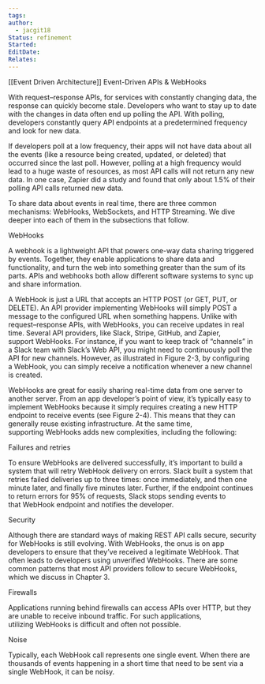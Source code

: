 ```yaml
---
tags: 
author:
  - jacgit18
Status: refinement
Started: 
EditDate: 
Relates:
---
```

[[Event Driven Architecture]] 
Event-Driven APIs & WebHooks


With request–response APIs, for services with constantly changing data, the response can quickly become stale. Developers who want to stay up to date with the changes in data often end up polling the API. With polling, developers constantly query API endpoints at a predetermined frequency and look for new data. 

If developers poll at a low frequency, their apps will not have data about all the events (like a resource being created, updated, or deleted) that occurred since the last poll. However, polling at a high frequency would lead to a huge waste of resources, as most API calls will not return any new data. In one case, Zapier did a study and found that only about 1.5% of their polling API calls returned new data. 

To share data about events in real time, there are three common mechanisms: WebHooks, WebSockets, and HTTP Streaming. We dive deeper into each of them in the subsections that follow. 

WebHooks 

A webhook is a lightweight API that powers one-way data sharing triggered by events. Together, they enable applications to share data and functionality, and turn the web into something greater than the sum of its parts. APIs and webhooks both allow different software systems to sync up and share information. 

A WebHook is just a URL that accepts an HTTP POST (or GET, PUT, or DELETE). An API provider implementing WebHooks will simply POST a message to the configured URL when something happens. Unlike with request–response APIs, with WebHooks, you can receive updates in real time. Several API providers, like Slack, Stripe, GitHub, and Zapier, support WebHooks. For instance, if you want to keep track of “channels” in a Slack team with Slack’s Web API, you might need to continuously poll the API for new channels. However, as illustrated in Figure 2-3, by configuring a WebHook, you can simply receive a notification whenever a new channel is created. 

WebHooks are great for easily sharing real-time data from one server to another server. From an app developer’s point of view, it’s typically easy to implement WebHooks because it simply requires creating a new HTTP endpoint to receive events (see Figure 2-4). This means that they can generally reuse existing infrastructure. At the same time, supporting WebHooks adds new complexities, including the following: 

Failures and retries 

To ensure WebHooks are delivered successfully, it’s important to build a system that will retry WebHook delivery on errors. Slack built a system that retries failed deliveries up to three times: once immediately, and then one minute later, and finally five minutes later. Further, if the endpoint continues to return errors for 95% of requests, Slack stops sending events to that WebHook endpoint and notifies the developer. 

Security 

Although there are standard ways of making REST API calls secure, security for WebHooks is still evolving. With WebHooks, the onus is on app developers to ensure that they’ve received a legitimate WebHook. That often leads to developers using unverified WebHooks. There are some common patterns that most API providers follow to secure WebHooks, which we discuss in Chapter 3. 

Firewalls 

Applications running behind firewalls can access APIs over HTTP, but they are unable to receive inbound traffic. For such applications, utilizing WebHooks is difficult and often not possible. 

Noise 

Typically, each WebHook call represents one single event. When there are thousands of events happening in a short time that need to be sent via a single WebHook, it can be noisy.